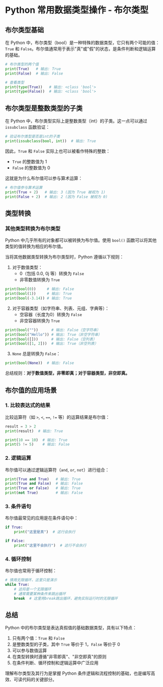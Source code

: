 # Python 常用数据类型操作 - 布尔类型

## 布尔类型基础

在 Python 中，布尔类型（bool）是一种特殊的数据类型，它只有两个可能的值：`True` 和 `False`。布尔值通常用于表示"真"或"假"的状态，是条件判断和逻辑运算的基础。

```python
# 布尔类型的两个值
print(True)   # 输出: True
print(False)  # 输出: False

# 查看类型
print(type(True))   # 输出: <class 'bool'>
print(type(False))  # 输出: <class 'bool'>
```

## 布尔类型是整数类型的子类

在 Python 中，布尔类型实际上是整数类型（int）的子类。这一点可以通过 `issubclass` 函数验证：

```python
# 验证布尔类型是否是int的子类
print(issubclass(bool, int))  # 输出: True
```

因此，`True` 和 `False` 实际上也可以被看作特殊的整数：
- `True` 的整数值为 1
- `False` 的整数值为 0

这就是为什么布尔值可以参与算术运算：

```python
# 布尔值参与算术运算
print(True + 2)   # 输出: 3 (因为 True 被视为 1)
print(False + 2)  # 输出: 2 (因为 False 被视为 0)
```

## 类型转换

### 其他类型转换为布尔类型

Python 中几乎所有的对象都可以被转换为布尔值。使用 `bool()` 函数可以将其他类型的值转换为相应的布尔值。

当将其他数据类型转换为布尔类型时，Python 遵循以下规则：

1. 对于数值类型：
   - 0（包括 0.0, 0j 等）转换为 `False`
   - 非零数值转换为 `True`

```python
print(bool(0))     # 输出: False
print(bool(1))     # 输出: True
print(bool(-3.14)) # 输出: True
```

2. 对于容器类型（如字符串、列表、元组、字典等）：
   - 空容器（长度为0）转换为 `False`
   - 非空容器转换为 `True`

```python
print(bool(""))      # 输出: False（空字符串）
print(bool("Hello")) # 输出: True（非空字符串）
print(bool([]))      # 输出: False（空列表）
print(bool([1, 2]))  # 输出: True（非空列表）
```

3. `None` 总是转换为 `False`：

```python
print(bool(None))  # 输出: False
```

总结规则：**对于数值类型，非零即真；对于容器类型，非空即真。**

## 布尔值的应用场景

### 1. 比较表达式的结果

比较运算符（如 `>`, `<`, `==`, `!=` 等）的运算结果是布尔值：

```python
result = 3 > 2
print(result)  # 输出: True

print(10 == 10)  # 输出: True
print(5 != 5)    # 输出: False
```

### 2. 逻辑运算

布尔值可以通过逻辑运算符（`and`, `or`, `not`）进行组合：

```python
print(True and True)   # 输出: True
print(True and False)  # 输出: False
print(True or False)   # 输出: True
print(not True)        # 输出: False
```

### 3. 条件语句

布尔值最常见的应用是在条件语句中：

```python
if True:
    print("这里是真")  # 这行会执行

if False:
    print("这里不会执行")  # 这行不会执行
```

### 4. 循环控制

布尔值也常用于循环控制：

```python
# 慎用无限循环，这里只是演示
while True:
    # 这将是一个无限循环
    # 通常需要某种条件来跳出循环
    break  # 这里用break跳出循环，避免实际运行时的无限循环
```

## 总结

Python 中的布尔类型是表达真假值的基础数据类型，具有以下特点：

1. 只有两个值：`True` 和 `False`
2. 是整数类型的子类，其中 `True` 等价于 1，`False` 等价于 0
3. 可以参与数值运算
4. 在类型转换时遵循"非零即真"、"非空即真"的原则
5. 在条件判断、循环控制和逻辑运算中广泛应用

理解布尔类型及其行为是掌握 Python 条件逻辑和流程控制的基础，也是编写高效、可读代码的关键部分。